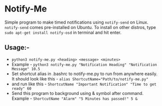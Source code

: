 # Notify-Me

Simple program to make timed notifications using `notify-send` on Linux.
`notify-send` comes pre-installed on Ubuntu. To install on other distros, type `sudo apt-get install notify-osd` in terminal and hit enter.

## Usage:-
- `python3 notify-me.py <heading> <message> <minutes>`
- Example - `python3 notify-me.py "Notification Heading" "Notification Message" 10.5` 
- Set shortcut alias in .bashrc to notify-me.py to run from anywhere easily. It should look like this - `alias ShortcutName="Path/to/notify-me.py"`
- and run like this - `ShortcutName "Important Notification" "Time to get ready" 60`
- Send this program to background using & symbol after command. Example - `ShortcutName "Alarm" "5 Minutes has passed!" 5 &`
